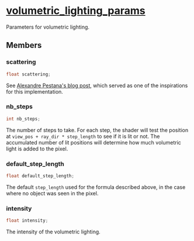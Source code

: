 # [volumetric_lighting_params](volumetric_lighting_params.hpp)

Parameters for volumetric lighting.

## Members

### scattering

```cpp
float scattering;
```

See [Alexandre Pestana's blog post](https://www.alexandre-pestana.com/volumetric-lights/), which served as one of the inspirations for this implementation.

### nb_steps

```cpp
int nb_steps;
```

The number of steps to take. For each step, the shader will test the position at `view_pos + ray_dir * step_length` to see if it is lit or not. The accumulated number of lit positions will determine how much volumetric light is added to the pixel.

### default_step_length

```cpp
float default_step_length;
```

The default `step_length` used for the formula described above, in the case where no object was seen in the pixel.

### intensity

```cpp
float intensity;
```

The intensity of the volumetric lighting.